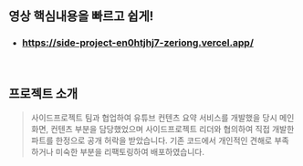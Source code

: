 ## 영상 핵심내용을 빠르고 쉽게!

- ### https://side-project-en0htjhj7-zeriong.vercel.app/

<br/>

## 프로젝트 소개

> 사이드프로젝트 팀과 협업하여 유튜브 컨텐츠 요약 서비스를 개발했을 당시 메인화면, 컨텐츠 부분을 담당했었으며 
사이드프로젝트 리더와 협의하여 직접 개발한 파트를 한정으로 공개 허락을 받았습니다. 기존 코드에서 개인적인 견해로 
부족하거나 미숙한 부분을 리팩토링하여 배포하였습니다.

<br/>

<!-- ## 기능소개 -->
